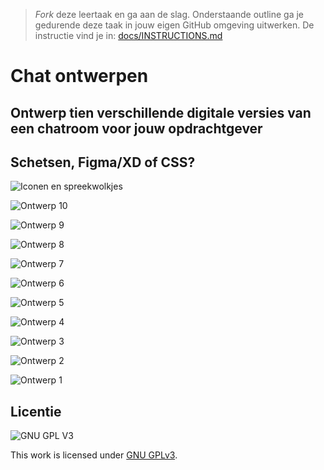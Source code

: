 > _Fork_ deze leertaak en ga aan de slag. Onderstaande outline ga je gedurende deze taak in jouw eigen GitHub omgeving uitwerken. De instructie vind je in: [docs/INSTRUCTIONS.md](docs/INSTRUCTIONS.md)

# Chat ontwerpen

## Ontwerp tien verschillende digitale versies van een chatroom voor jouw opdrachtgever

## Schetsen, Figma/XD of CSS?
![Iconen en spreekwolkjes](https://user-images.githubusercontent.com/69635977/170135573-a5fcaad7-ec1b-4a8f-a129-7aafd6c64087.png)

![Ontwerp 10](https://user-images.githubusercontent.com/69635977/170135577-1e62cc93-d6e8-4ff1-9214-f5093792f777.png)

![Ontwerp 9](https://user-images.githubusercontent.com/69635977/170135581-95c95133-4d04-4bcc-8c88-006f71500cfa.png)

![Ontwerp 8](https://user-images.githubusercontent.com/69635977/170135587-226a56d7-32c5-4c28-b40b-30fa4ddb842d.png)

![Ontwerp 7](https://user-images.githubusercontent.com/69635977/170135589-c809aa1e-5ef7-4163-9386-25e35b018929.png)

![Ontwerp 6](https://user-images.githubusercontent.com/69635977/170135590-d57dfa66-a2cf-40a4-9c1e-bd58df98a28e.png)

![Ontwerp 5](https://user-images.githubusercontent.com/69635977/170135591-d5d00fe0-9e4f-4e96-be9e-b7a538c6fda7.png)

![Ontwerp 4](https://user-images.githubusercontent.com/69635977/170135594-0e2f800c-e41b-43a6-8138-cc71c7136d9a.png)

![Ontwerp 3](https://user-images.githubusercontent.com/69635977/170135595-31f89f2f-a84b-4687-9e71-7b4d2cd73f41.png)

![Ontwerp 2](https://user-images.githubusercontent.com/69635977/170135597-4483b220-e03b-47fd-a878-3f19c1ca13b0.png)

![Ontwerp 1](https://user-images.githubusercontent.com/69635977/170135601-d0471c09-5d41-4844-b69b-0e30a3a5f6ee.png)


## Licentie

![GNU GPL V3](https://www.gnu.org/graphics/gplv3-127x51.png)

This work is licensed under [GNU GPLv3](./LICENSE).
